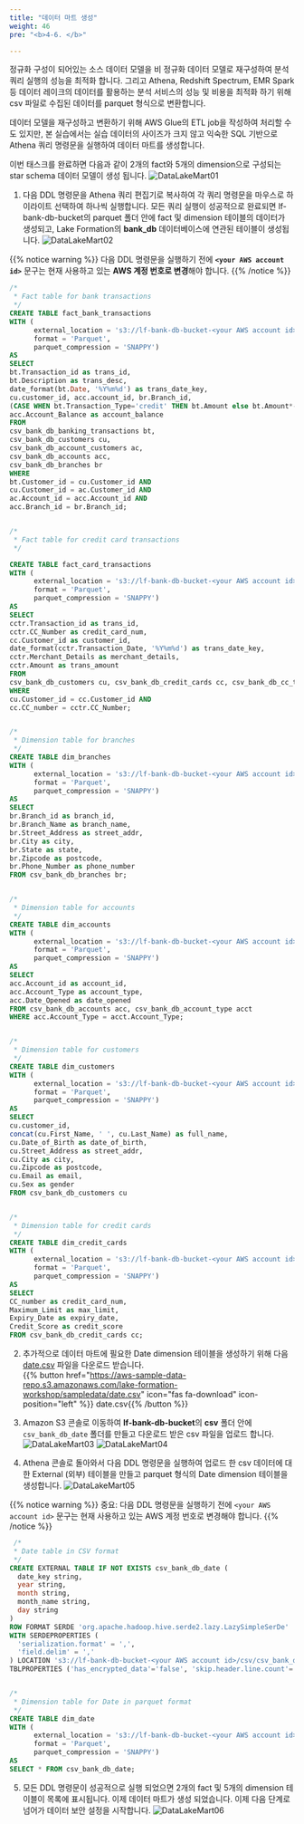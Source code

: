 ```yaml
---
title: "데이터 마트 생성"
weight: 46
pre: "<b>4-6. </b>"

---
```


정규화 구성이 되어있는 소스 데이터 모델을 비 정규화 데이터 모델로 재구성하여 분석 쿼리 실행의 성능을 최적화 합니다. 그리고 Athena, Redshift Spectrum, EMR Spark 등 데이터 레이크의 데이터를 활용하는 분석 서비스의 성능 및 비용을 최적화 하기 위해 csv 파일로 수집된 데이터를 parquet 형식으로 변환합니다.

데이터 모델을 재구성하고 변환하기 위해 AWS Glue의 ETL job을 작성하여 처리할 수도 있지만, 본 실습에서는 실습 데이터의 사이즈가 크지 않고 익숙한 SQL 기반으로 Athena 쿼리 명령문을 실행하여 데이터 마트를 생성합니다.

이번 태스크를 완료하면 다음과 같이 2개의 fact와 5개의 dimension으로 구성되는 star schema 데이터 모델이 생성 됩니다.
![DataLakeMart01](/images/data_lake_mart_01.png)
          
1. 다음 DDL 명령문을 Athena 쿼리 편집기로 복사하여 각 쿼리 명령문을 마우스로 하이라이트 선택하여 하나씩 실행합니다. 모든 쿼리 실행이 성공적으로 완료되면 lf-bank-db-bucket의 parquet 폴더 안에 fact 및 dimension 테이블의 데이터가 생성되고, Lake Formation의 **bank_db** 데이터베이스에 연관된 테이블이 생성됩니다.
![DataLakeMart02](/images/data_lake_mart_02.png)

{{% notice warning %}}
다음 DDL 명령문을 실행하기 전에 **`<your AWS account id>`** 문구는 현재 사용하고 있는 **AWS 계정 번호로 변경**해야 합니다. 
{{% /notice %}}

```sql
/*
 * Fact table for bank transactions
 */
CREATE TABLE fact_bank_transactions
WITH (
      external_location = 's3://lf-bank-db-bucket-<your AWS account id>/parquet/fact_bank_transactions/',
      format = 'Parquet',
      parquet_compression = 'SNAPPY')
AS 
SELECT 
bt.Transaction_id as trans_id, 
bt.Description as trans_desc, 
date_format(bt.Date, '%Y%m%d') as trans_date_key, 
cu.customer_id, acc.account_id, br.Branch_id,
(CASE WHEN bt.Transaction_Type='credit' THEN bt.Amount else bt.Amount*-1 END) as trans_amount, 
acc.Account_Balance as account_balance
FROM 
csv_bank_db_banking_transactions bt, 
csv_bank_db_customers cu, 
csv_bank_db_account_customers ac, 
csv_bank_db_accounts acc, 
csv_bank_db_branches br
WHERE 
bt.Customer_id = cu.Customer_id AND
cu.Customer_id = ac.Customer_id AND
ac.Account_id = acc.Account_id AND
acc.Branch_id = br.Branch_id;


/*
 * Fact table for credit card transactions
 */

CREATE TABLE fact_card_transactions
WITH (
      external_location = 's3://lf-bank-db-bucket-<your AWS account id>/parquet/fact_card_transactions/',
      format = 'Parquet',
      parquet_compression = 'SNAPPY')
AS 
SELECT 
cctr.Transaction_id as trans_id, 
cctr.CC_Number as credit_card_num,
cc.Customer_id as customer_id,
date_format(cctr.Transaction_Date, '%Y%m%d') as trans_date_key, 
cctr.Merchant_Details as merchant_details,
cctr.Amount as trans_amount
FROM
csv_bank_db_customers cu, csv_bank_db_credit_cards cc, csv_bank_db_cc_transactions cctr
WHERE
cu.Customer_id = cc.Customer_id AND
cc.CC_number = cctr.CC_Number;


/*
 * Dimension table for branches
 */
CREATE TABLE dim_branches
WITH (
      external_location = 's3://lf-bank-db-bucket-<your AWS account id>/parquet/dim_branches/',
      format = 'Parquet',
      parquet_compression = 'SNAPPY')
AS 
SELECT
br.Branch_id as branch_id,
br.Branch_Name as branch_name,
br.Street_Address as street_addr,
br.City as city,
br.State as state,
br.Zipcode as postcode,
br.Phone_Number as phone_number
FROM csv_bank_db_branches br;


/*
 * Dimension table for accounts
 */
CREATE TABLE dim_accounts
WITH (
      external_location = 's3://lf-bank-db-bucket-<your AWS account id>/parquet/dim_accounts/',
      format = 'Parquet',
      parquet_compression = 'SNAPPY')
AS 
SELECT
acc.Account_id as account_id, 
acc.Account_Type as account_type, 
acc.Date_Opened as date_opened
FROM csv_bank_db_accounts acc, csv_bank_db_account_type acct
WHERE acc.Account_Type = acct.Account_Type;


/*
 * Dimension table for customers
 */
CREATE TABLE dim_customers
WITH (
      external_location = 's3://lf-bank-db-bucket-<your AWS account id>/parquet/dim_customers/',
      format = 'Parquet',
      parquet_compression = 'SNAPPY')
AS 
SELECT 
cu.customer_id, 
concat(cu.First_Name, ' ', cu.Last_Name) as full_name, 
cu.Date_of_Birth as date_of_birth, 
cu.Street_Address as street_addr, 
cu.City as city, 
cu.Zipcode as postcode, 
cu.Email as email, 
cu.Sex as gender
FROM csv_bank_db_customers cu


/*
 * Dimension table for credit cards
 */
CREATE TABLE dim_credit_cards
WITH (
      external_location = 's3://lf-bank-db-bucket-<your AWS account id>/parquet/dim_credit_cards/',
      format = 'Parquet',
      parquet_compression = 'SNAPPY')
AS 
SELECT 
CC_number as credit_card_num, 
Maximum_Limit as max_limit,
Expiry_Date as expiry_date,
Credit_Score as credit_score
FROM csv_bank_db_credit_cards cc;
```

2. 추가적으로 데이터 마트에 필요한 Date dimension 테이블을 생성하기 위해 다음 [date.csv](https://aws-sample-data-repo.s3.amazonaws.com/lake-formation-workshop/sampledata/date.csv) 파일을 다운로드 받습니다.  
{{% button href="https://aws-sample-data-repo.s3.amazonaws.com/lake-formation-workshop/sampledata/date.csv" icon="fas fa-download" icon-position="left" %}}&nbsp;date.csv{{% /button %}}

3. Amazon S3 콘솔로 이동하여 **lf-bank-db-bucket**의 **csv** 폴더 안에 `csv_bank_db_date` 폴더를 만들고 다운로드 받은 csv 파일을 업로드 합니다.
![DataLakeMart03](/images/data_lake_mart_03.png)
![DataLakeMart04](/images/data_lake_mart_04.png)

4. Athena 콘솔로 돌아와서 다음 DDL 명령문을 실행하여 업로드 한 csv 데이터에 대한 External (외부) 테이블을 만들고 parquet 형식의 Date dimension 테이블을 생성합니다.
![DataLakeMart05](/images/data_lake_mart_05.png)

{{% notice warning %}}
중요: 다음 DDL 명령문을 실행하기 전에 `<your AWS account id>` 문구는 현재 사용하고 있는 AWS 계정 번호로 변경해야 합니다. 
{{% /notice %}}

```sql
 /*
 * Date table in CSV format
 */
CREATE EXTERNAL TABLE IF NOT EXISTS csv_bank_db_date (
  date_key string,
  year string,
  month string,
  month_name string,
  day string
)
ROW FORMAT SERDE 'org.apache.hadoop.hive.serde2.lazy.LazySimpleSerDe'
WITH SERDEPROPERTIES (
  'serialization.format' = ',',
  'field.delim' = ','
) LOCATION 's3://lf-bank-db-bucket-<your AWS account id>/csv/csv_bank_db_date/'
TBLPROPERTIES ('has_encrypted_data'='false', 'skip.header.line.count'='1');


/*
 * Dimension table for Date in parquet format
 */
CREATE TABLE dim_date
WITH (
      external_location = 's3://lf-bank-db-bucket-<your AWS account id>/parquet/dim_date/',
      format = 'Parquet',
      parquet_compression = 'SNAPPY')
AS 
SELECT * FROM csv_bank_db_date;
```
5. 모든 DDL 명령문이 성공적으로 실행 되었으면 2개의 fact 및 5개의 dimension 테이블이 목록에 표시됩니다. 이제 데이터 마트가 생성 되었습니다. 이제 다음 단계로 넘어가 데이터 보안 설정을 시작합니다.
![DataLakeMart06](/images/data_lake_mart_06.png)